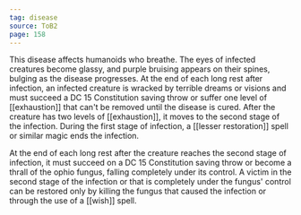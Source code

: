 ```yaml
---
tag: disease
source: ToB2
page: 158
---
```


This disease affects humanoids who breathe. The eyes of infected creatures become glassy, and purple bruising appears on their spines, bulging as the disease progresses. At the end of each long rest after infection, an infected creature is wracked by terrible dreams or visions and must succeed a DC 15 Constitution saving throw or suffer one level of [[exhaustion]] that can't be removed until the disease is cured. After the creature has two levels of [[exhaustion]], it moves to the second stage of the infection. During the first stage of infection, a [[lesser restoration]] spell or similar magic ends the infection.

At the end of each long rest after the creature reaches the second stage of infection, it must succeed on a DC 15 Constitution saving throw or become a thrall of the ophio fungus, falling completely under its control. A victim in the second stage of the infection or that is completely under the fungus' control can be restored only by killing the fungus that caused the infection or through the use of a [[wish]] spell.




